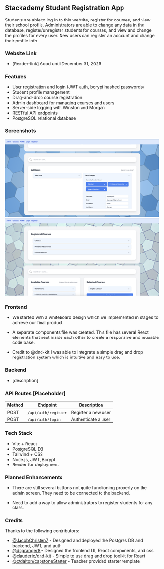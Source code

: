 ## Stackademy Student Registration App

Students are able to log in to this website, register for courses, and view their school profile. Administrators are able to change any data in the database, register/unregister students for courses, and view and change the profiles for every user. New users can register an account and change their profile info.

### Website Link

  - [Render-link] Good until December 31, 2025

### Features

- User registration and login (JWT auth, bcrypt hashed passwords)  
- Student profile management  
- Drag-and-drop course registration  
- Admin dashboard for managing courses and users  
- Server-side logging with Winston and Morgan  
- RESTful API endpoints  
- PostgreSQL relational database

### Screenshots
![App Screenshot](https://github.com/JacobChristen7/WebDevCapstone/blob/master/Admin-page.png?raw=true "Admin page")
![App Screenshot](https://github.com/JacobChristen7/WebDevCapstone/blob/master/Courses-page.png?raw=true "Courses page")

### Frontend

  - We started with a whiteboard design which we implemented in stages to achieve our final product.

  - A separate components file was created. This file has several React elements that nest inside each other to create a responsive and reusable code base.

  - Credit to @dnd-kit I was able to integrate a simple drag and drop registration system which is intuitive and easy to use.



### Backend

  - [description]

### API Routes [Placeholder]

| Method | Endpoint             | Description               |
|--------|----------------------|---------------------------|
| POST   | `/api/auth/register` | Register a new user       |
| POST   | `/api/auth/login`    | Authenticate a user       |


### Tech Stack

  - Vite + React
  - PostgreSQL DB
  - Tailwind + CSS
  - Node.js, JWT, Bcrypt
  - Render for deployment

### Planned Enhancements

  - There are still several buttons not quite functioning properly on the admin screen. They need to be connected to the backend.
  
  - Need to add a way to allow administrators to register students for any class.

### Credits

Thanks to the following contributors:

- [@JacobChristen7](https://www.github.com/JacobChristen7) - Designed and deployed the Postgres DB and backend, JWT, and auth
- [@dpgranger8](https://www.github.com/dpgranger8) - Designed the frontend UI, React components, and css
- [@clauderic/dnd-kit](https://github.com/clauderic/dnd-kit) - Simple to use drag and drop toolkit for React
- [@ctdalton/capstoneStarter](https://www.github.com/ctdalton/capstoneStarter) - Teacher provided starter template
